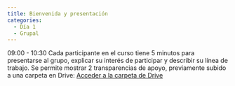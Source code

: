 ```yaml
---
title: Bienvenida y presentación
categories:
  - Día 1
  - Grupal
---
```

09:00 - 10:30
Cada participante en el curso tiene 5 minutos para presentarse al grupo, explicar su interés de participar y describir su línea de trabajo. Se permite mostrar 2 transparencias de apoyo, previamente subido a una carpeta en Drive: [Acceder a la carpeta de Drive](https://drive.google.com/drive/folders/1bucoOfbVS0Z7-osnFdqa5DDG_OdaMsLE?usp=drive_link)
